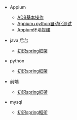 - Appium
	- [ADB基本操作](Appium/adb基本命令.md)
	- [Appium+python自动化测试](Appium/python自动化测试.md)
	- [Appium环境搭建](Appium/Appium环境搭建.md)

	
	

- java 后台
	- [初识spring框架](spring/【10分钟学Spring】：（一）初识Spring框架.md)
  
- python
	- [初识spring框架](spring/【10分钟学Spring】：（一）初识Spring框架.md)

- 前端
	- [初识spring框架](spring/【10分钟学Spring】：（一）初识Spring框架.md)

- mysql
	- [初识spring框架](spring/【10分钟学Spring】：（一）初识Spring框架.md)

